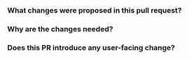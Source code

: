 <!--
Thank you for contributing to **NebulaGraph Dashboard**! 
-->

### What changes were proposed in this pull request?
<!--
Please clarify what changes you are proposing. The purpose of this section is to outline the changes and how this PR fixes the issue. 
If possible, please consider writing useful notes for better and faster reviews in your PR. See the examples below.
  1. If you refactor some codes with changing classes, showing the class hierarchy will help reviewers.
  2. If there is design documentation, please add the link.
  3. If there is a discussion in the mailing list, please add the link.
-->


### Why are the changes needed?
<!--
Please clarify why the changes are needed. For instance,
  1. If you propose a new feature, clarify the use case for a new feature.
  2. If you fix a bug, you can clarify why it is a bug.
-->

### Does this PR introduce any user-facing change?
<!--
If yes, please clarify the previous behavior and the change this PR proposes，if possibel, paste screenshot.
If no, write 'No'.
-->

